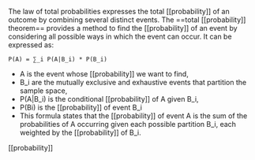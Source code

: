 The law of total probabilities expresses the total [[probability]] of an outcome by combining several distinct events. The ==total [[probability]] theorem== provides a method to find the [[probability]] of an event by considering all possible ways in which the event can occur. It can be expressed as: 

`P(A) = ∑_i P(A|B_i) * P(B_i)`

- A is the event whose [[probability]] we want to find,
- B_i​ are the mutually exclusive and exhaustive events that partition the sample space,
- P(A|B_i) is the conditional [[probability]] of A given B_i​, 
- P(Bi​) is the [[probability]] of event B_i​
- This formula states that the [[probability]] of event A is the sum of the probabilities of A occurring given each possible partition B_i​, each weighted by the [[probability]] of B_i​.

[[probability]]